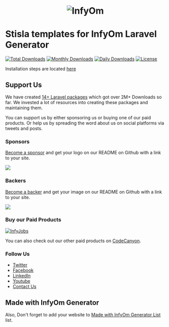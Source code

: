 <h1 align="center"><img src="https://assets.infyom.com/open-source/infyom-logo.png" alt="InfyOm"></h1>

Stisla templates for InfyOm Laravel Generator
================================================

[![Total Downloads](https://poser.pugx.org/infyomlabs/stisla-templates/downloads)](https://packagist.org/packages/infyomlabs/stisla-templates)
[![Monthly Downloads](https://poser.pugx.org/infyomlabs/stisla-templates/d/monthly)](https://packagist.org/packages/infyomlabs/stisla-templates)
[![Daily Downloads](https://poser.pugx.org/infyomlabs/stisla-templates/d/daily)](https://packagist.org/packages/infyomlabs/stisla-templates)
[![License](https://poser.pugx.org/infyomlabs/stisla-templates/license)](http://localhost:8000/open-source/laravelgenerator/docs/8.0/stislaui-templates)    

Installation steps are located [here](http://www.infyom.com/open-source/laravelgenerator/docs/8.0/stisla-templates)

## Support Us

We have created [14+ Laravel packages](https://github.com/InfyOmLabs) which got over 2M+ Downloads so far.
We invested a lot of resources into creating these packages and maintaining them.

You can support us by either sponsoring us or buying one of our paid products. Or help us by spreading the word about us on social platforms via tweets and posts.

### Sponsors

[Become a sponsor](https://opencollective.com/infyomlabs#sponsor) and get your logo on our README on Github with a link to your site.

<a href="https://opencollective.com/infyomlabs#sponsor"><img src="https://opencollective.com/infyomlabs/sponsors.svg?width=890"></a>

### Backers

[Become a backer](https://opencollective.com/infyomlabs#backer) and get your image on our README on Github with a link to your site.

<a href="https://opencollective.com/infyomlabs#backer"><img src="https://opencollective.com/infyomlabs/backers.svg?width=890"></a>

### Buy our Paid Products

[![InfyJobs](https://assets.infyom.com/open-source/infyhms-banner.png)](https://bit.ly/3mtqXuk)

You can also check out our other paid products on [CodeCanyon](https://codecanyon.net/user/infyomlabs/portfolio).

### Follow Us

- [Twitter](https://twitter.com/infyom)
- [Facebook](https://www.facebook.com/infyom)
- [LinkedIn](https://in.linkedin.com/company/infyom-technologies)
- [Youtube](https://www.youtube.com/channel/UC8IvwfChD6i7Wp4yZp3tNsQ)
- [Contact Us](https://infyom.com/contact-us)

## Made with InfyOm Generator

Also, Don't forget to add your website to [Made with InfyOm Generator List](https://github.com/InfyOmLabs/laravel-generator/blob/develop/made-with-generator.md) list.
